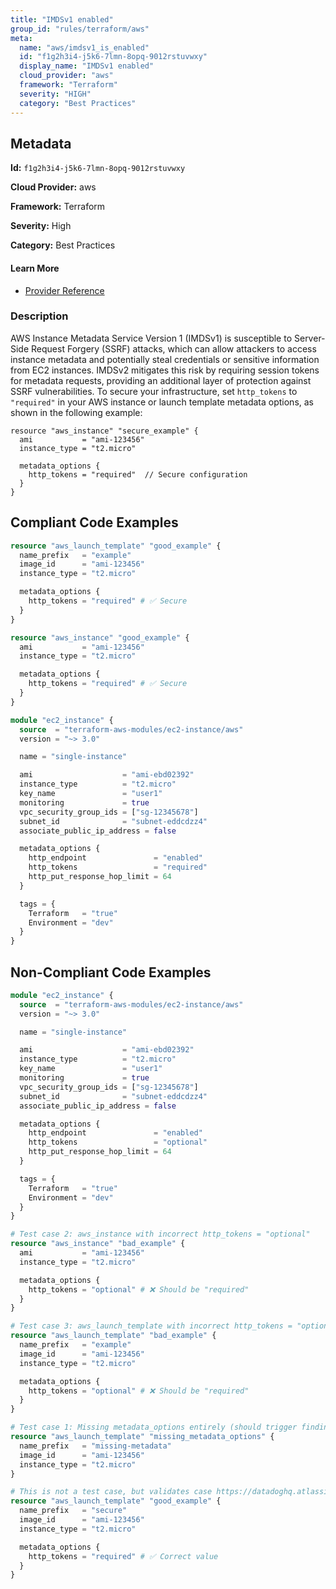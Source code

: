 ```yaml
---
title: "IMDSv1 enabled"
group_id: "rules/terraform/aws"
meta:
  name: "aws/imdsv1_is_enabled"
  id: "f1g2h3i4-j5k6-7lmn-8opq-9012rstuvwxy"
  display_name: "IMDSv1 enabled"
  cloud_provider: "aws"
  framework: "Terraform"
  severity: "HIGH"
  category: "Best Practices"
---
```

## Metadata

**Id:** `f1g2h3i4-j5k6-7lmn-8opq-9012rstuvwxy`

**Cloud Provider:** aws

**Framework:** Terraform

**Severity:** High

**Category:** Best Practices

#### Learn More

 - [Provider Reference](https://registry.terraform.io/providers/hashicorp/aws/latest/docs/resources/instance#metadata-options)

### Description

 AWS Instance Metadata Service Version 1 (IMDSv1) is susceptible to Server-Side Request Forgery (SSRF) attacks, which can allow attackers to access instance metadata and potentially steal credentials or sensitive information from EC2 instances. IMDSv2 mitigates this risk by requiring session tokens for metadata requests, providing an additional layer of protection against SSRF vulnerabilities. To secure your infrastructure, set `http_tokens` to `"required"` in your AWS instance or launch template metadata options, as shown in the following example:

```hcl
resource "aws_instance" "secure_example" {
  ami           = "ami-123456"
  instance_type = "t2.micro"

  metadata_options {
    http_tokens = "required"  // Secure configuration
  }
}
```


## Compliant Code Examples
```terraform
resource "aws_launch_template" "good_example" {
  name_prefix   = "example"
  image_id      = "ami-123456"
  instance_type = "t2.micro"

  metadata_options {
    http_tokens = "required" # ✅ Secure
  }
}

```

```terraform
resource "aws_instance" "good_example" {
  ami           = "ami-123456"
  instance_type = "t2.micro"

  metadata_options {
    http_tokens = "required" # ✅ Secure
  }
}

```

```terraform
module "ec2_instance" {
  source  = "terraform-aws-modules/ec2-instance/aws"
  version = "~> 3.0"

  name = "single-instance"

  ami                    = "ami-ebd02392"
  instance_type          = "t2.micro"
  key_name               = "user1"
  monitoring             = true
  vpc_security_group_ids = ["sg-12345678"]
  subnet_id              = "subnet-eddcdzz4"
  associate_public_ip_address = false

  metadata_options {
    http_endpoint               = "enabled"
    http_tokens                 = "required"
    http_put_response_hop_limit = 64
  }

  tags = {
    Terraform   = "true"
    Environment = "dev"
  }
}
```
## Non-Compliant Code Examples
```terraform
module "ec2_instance" {
  source  = "terraform-aws-modules/ec2-instance/aws"
  version = "~> 3.0"

  name = "single-instance"

  ami                    = "ami-ebd02392"
  instance_type          = "t2.micro"
  key_name               = "user1"
  monitoring             = true
  vpc_security_group_ids = ["sg-12345678"]
  subnet_id              = "subnet-eddcdzz4"
  associate_public_ip_address = false

  metadata_options {
    http_endpoint               = "enabled"
    http_tokens                 = "optional"
    http_put_response_hop_limit = 64
  }

  tags = {
    Terraform   = "true"
    Environment = "dev"
  }
}
```

```terraform
# Test case 2: aws_instance with incorrect http_tokens = "optional"
resource "aws_instance" "bad_example" {
  ami           = "ami-123456"
  instance_type = "t2.micro"

  metadata_options {
    http_tokens = "optional" # ❌ Should be "required"
  }
}

# Test case 3: aws_launch_template with incorrect http_tokens = "optional"
resource "aws_launch_template" "bad_example" {
  name_prefix   = "example"
  image_id      = "ami-123456"
  instance_type = "t2.micro"

  metadata_options {
    http_tokens = "optional" # ❌ Should be "required"
  }
}

# Test case 1: Missing metadata_options entirely (should trigger finding) - K9VULN-7671 scenario
resource "aws_launch_template" "missing_metadata_options" {
  name_prefix   = "missing-metadata"
  image_id      = "ami-123456"
  instance_type = "t2.micro"
}

# This is not a test case, but validates case https://datadoghq.atlassian.net/browse/K9VULN-7671
resource "aws_launch_template" "good_example" {
  name_prefix   = "secure"
  image_id      = "ami-123456"
  instance_type = "t2.micro"

  metadata_options {
    http_tokens = "required" # ✅ Correct value
  }
}
```